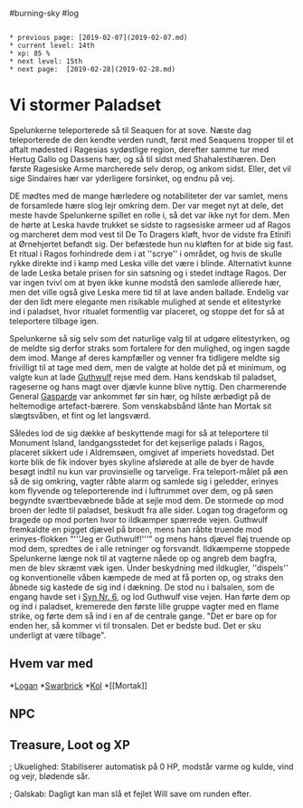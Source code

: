 #burning-sky #log

```ad-info

* previous page: [2019-02-07](2019-02-07.md)
* current level: 14th
* xp: 85 %
* next level: 15th
* next page:  [2019-02-28](2019-02-28.md) 
```

# Vi stormer Paladset  

Spelunkerne teleporterede så til Seaquen for at sove. Næste dag teleporterede de den kendte verden rundt, først med Seaquens tropper til et aftalt mødested i Ragesias sydøstlige region, derefter samme tur med Hertug Gallo og Dassens hær, og så til sidst med Shahalestihæren. Den første Ragesiske Arme marcherede selv derop, og ankom sidst. Eller, det vil sige Sindaires hær var yderligere forsinket, og endnu på vej.

DE mødtes med de mange hærledere og notabiliteter der var samlet, mens de forsamlede hære slog lejr omkring dem. Der var meget nyt at dele, det meste havde Spelunkerne spillet en rolle i, så det var ikke nyt for dem. Men de hørte at Leska havde trukket se sidste to ragsesiske armeer ud af Ragos og marcheret dem mod vest til De To Dragers kløft, hvor de vidste fra Etinifi at Ørnehjertet befandt sig. Der befæstede hun nu kløften for at bide sig fast. Et ritual i Ragos forhindrede dem i at ''scrye'' i området, og hvis de skulle rykke direkte ind i kamp med Leska ville det være i blinde. Alternativt kunne de lade Leska betale prisen for sin satsning og i stedet indtage Ragos. Der var ingen tvivl om at byen ikke kunne modstå den samlede allierede hær, men det ville også give Leska mere tid til at lave anden ballade. Endelig var der den lidt mere elegante men risikable mulighed at sende et elitestyrke ind i paladset, hvor ritualet formentlig var placeret, og stoppe det for så at teleportere tilbage igen. 

Spelunkerne så sig selv som det naturlige valg til at udgøre elitestyrken, og de meldte sig derfor straks som fortalere for den mulighed, og ingen sagde dem imod. Mange af deres kampfæller og venner fra tidligere meldte sig frivilligt til at tage med dem, men de valgte at holde det på et minimum, og valgte kun at lade [Guthwulf](Guthwulf.md) rejse med dem. Hans kendskab til paladset, rageserne og hans magt over djævle kunne blive nyttig. Den charmerende General [Gasparde](Gasparde.md) var ankommet før sin hær, og hilste ærbødigt på de heltemodige artefact-bærere. Som venskabsbånd lånte han Mortak sit slægtsvåben, et fint og let langsværd.

Således lod de sig dække af beskyttende magi for så at teleportere til Monument Island, landgangsstedet for det kejserlige palads i Ragos, placeret sikkert ude i Aldremsøen, omgivet af imperiets hovedstad. Det korte blik de fik indover byes skyline afslørede at alle de byer de havde besøgt indtil nu kun var provinsielle og tarvelige. Fra teleport-målet på øen så de sig omkring, vagter råbte alarm og samlede sig i geledder, erinyes kom flyvende og teleporterende ind i luftrummet over dem, og på søen begyndte sværtbevæbnede både at sejle mod dem. De stormede op mod broen der ledte til paladset, beskudt fra alle sider. Logan tog drageform og bragede op mod porten hvor to ildkæmper spærrede vejen. Guthwulf fremkaldte en pigget djævel på broen, mens han råbte truende mod erinyes-flokken "'''Jeg er Guthwulf!'''" og mens hans djævel fløj truende op mod dem, spredtes de i alle retninger og forsvandt. Ildkæmperne stoppede Spelunkerne længe nok til at vagterne nåede op og angreb dem bagfra, men de blev skræmt væk igen. Under beskydning med ildkugler, ''dispels'' og konventionelle våben kæmpede de med at få porten op, og straks den åbnede sig kastede de sig ind i dækning. De stod nu i balsalen, som de engang havde set i [Syn Nr. 6](Syn%20Nr.%206.md), og lod Guthwulf vise vejen. Han førte dem op og ind i paladset, kremerede den første lille gruppe vagter med en flame strike, og førte dem så ind i en af de centrale gange. "Det er bare op for enden her, så kommer vi til tronsalen. Det er bedste bud. Det er sku underligt at være tilbage".

## Hvem var med 

*[Logan](Logan.md)
*[Swarbrick](Swarbrick%20Everwood.md)
*[Kol](Kol%20Hakkavod.md)
*[[Mortak]]

## NPC 

## Treasure, Loot og XP 

; Ukuelighed: Stabiliserer automatisk på 0 HP, modstår varme og kulde, vind og vejr, blødende sår.

; Galskab: Dagligt kan man slå et fejlet Will save om runden efter.

